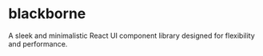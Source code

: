 # blackborne
A sleek and minimalistic React UI component library designed for flexibility and performance.
